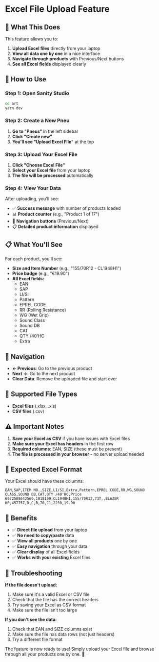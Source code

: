 # Excel File Upload Feature

## 🎯 What This Does

This feature allows you to:
1. **Upload Excel files** directly from your laptop
2. **View all data one by one** in a nice interface
3. **Navigate through products** with Previous/Next buttons
4. **See all Excel fields** displayed clearly

## 🚀 How to Use

### Step 1: Open Sanity Studio
```bash
cd art
yarn dev
```

### Step 2: Create a New Pneu
1. **Go to "Pneus"** in the left sidebar
2. **Click "Create new"**
3. **You'll see "Upload Excel File"** at the top

### Step 3: Upload Your Excel File
1. **Click "Choose Excel File"**
2. **Select your Excel file** from your laptop
3. **The file will be processed** automatically

### Step 4: View Your Data
After uploading, you'll see:
- ✅ **Success message** with number of products loaded
- 📊 **Product counter** (e.g., "Product 1 of 17")
- 🔄 **Navigation buttons** (Previous/Next)
- 📋 **Detailed product information** displayed

## 📋 What You'll See

For each product, you'll see:
- **Size and Item Number** (e.g., "155/70R12 - CL1948H1")
- **Price badge** (e.g., "€19.90")
- **All Excel fields:**
  - EAN
  - SAP
  - LI/SI
  - Pattern
  - EPREL CODE
  - RR (Rolling Resistance)
  - WG (Wet Grip)
  - Sound Class
  - Sound DB
  - CAT
  - QTY /40'HC
  - Extra

## 🔄 Navigation

- **← Previous**: Go to the previous product
- **Next →**: Go to the next product
- **Clear Data**: Remove the uploaded file and start over

## 📁 Supported File Types

- **Excel files** (.xlsx, .xls)
- **CSV files** (.csv)

## ⚠️ Important Notes

1. **Save your Excel as CSV** if you have issues with Excel files
2. **Make sure your Excel has headers** in the first row
3. **Required columns**: EAN, SIZE (these must be present)
4. **The file is processed in your browser** - no server upload needed

## 🎯 Expected Excel Format

Your Excel should have these columns:
```
EAN,SAP,ITEM NO.,SIZE,LI/SI,Extra,Pattern,EPREL CODE,RR,WG,SOUND CLASS,SOUND DB,CAT,QTY /40'HC,Price
6972508642560,1018199,CL1948H1,155/70R12,73T,,BLAZER HP,457757,D,C,B,70,C1,2230,19.90
```

## 🚀 Benefits

- ✅ **Direct file upload** from your laptop
- ✅ **No need to copy/paste** data
- ✅ **View all products** one by one
- ✅ **Easy navigation** through your data
- ✅ **Clear display** of all Excel fields
- ✅ **Works with your existing** Excel files

## 🔧 Troubleshooting

**If the file doesn't upload:**
1. Make sure it's a valid Excel or CSV file
2. Check that the file has the correct headers
3. Try saving your Excel as CSV format
4. Make sure the file isn't too large

**If you don't see the data:**
1. Check that EAN and SIZE columns exist
2. Make sure the file has data rows (not just headers)
3. Try a different file format

The feature is now ready to use! Simply upload your Excel file and browse through all your products one by one. 🎉 